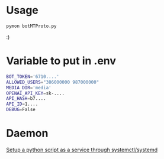 # Usage

```
pymon botMTProto.py
```
:)

# Variable to put in .env

```sh
BOT_TOKEN='6710....'
ALLOWED_USERS="386000000 987000000"
MEDIA_DIR='media'
OPENAI_API_KEY=sk-....
API_HASH=b7....
API_ID=1....
DEBUG=False
```

# Daemon 
[Setup a python script as a service through systemctl/systemd](https://medium.com/codex/setup-a-python-script-as-a-service-through-systemctl-systemd-f0cc55a42267)
